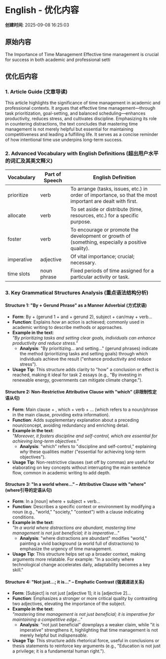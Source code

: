 # English - 优化内容

**创建时间**: 2025-09-08 16:25:03

## 原始内容

The Importance of Time Management
Effective time management is crucial for success in both academic and professional setti


## 优化后内容

### 1. Article Guide (文章导读)  
This article highlights the significance of time management in academic and professional contexts. It argues that effective time management—through task prioritization, goal-setting, and balanced scheduling—enhances productivity, reduces stress, and cultivates discipline. Emphasizing its role in countering distractions, the text concludes that mastering time management is not merely helpful but essential for maintaining competitiveness and leading a fulfilling life. It serves as a concise reminder of how intentional time use underpins long-term success.  


### 2. Advanced Vocabulary with English Definitions (超出用户水平的词汇及其英文释义)  

| Vocabulary       | Part of Speech | English Definition                                                                 |  
|------------------|----------------|-------------------------------------------------------------------------------------|  
| prioritize       | verb           | To arrange (tasks, issues, etc.) in order of importance, so that the most important are dealt with first. |  
| allocate         | verb           | To set aside or distribute (time, resources, etc.) for a specific purpose.          |  
| foster           | verb           | To encourage or promote the development or growth of (something, especially a positive quality). |  
| imperative       | adjective      | Of vital importance; crucial; necessary.                                           |  
| time slots       | noun phrase    | Fixed periods of time assigned for a particular activity or task.                  |  


### 3. Key Grammatical Structures Analysis (重点语法结构分析)  


#### **Structure 1: "By + Gerund Phrase" as a Manner Adverbial (方式状语)**  
- **Form**: By + (gerund 1 + and + gerund 2), subject + can/may + verb...  
- **Function**: Explains *how* an action is achieved; commonly used in academic writing to describe methods or approaches.  
- **Example in the text**:  
  *"By prioritizing tasks and setting clear goals, individuals can enhance productivity and reduce stress."*  
  - **Analysis**: "By prioritizing... and setting..." (gerund phrases) indicate the method (prioritizing tasks and setting goals) through which individuals achieve the result ("enhance productivity and reduce stress").  
- **Usage Tip**: This structure adds clarity to "how" a conclusion or effect is reached, making it ideal for task 2 essays (e.g., "By investing in renewable energy, governments can mitigate climate change.").  


#### **Structure 2: Non-Restrictive Attributive Clause with "which" (非限制性定语从句)**  
- **Form**: Main clause + , which + verb + ... (which refers to a noun/phrase in the main clause, providing extra information).  
- **Function**: Adds supplementary explanation about a preceding noun/concept, avoiding redundancy and enriching detail.  
- **Example in the text**:  
  *"Moreover, it fosters discipline and self-control, which are essential for achieving long-term objectives."*  
  - **Analysis**: "which" refers to "discipline and self-control," explaining *why* these qualities matter ("essential for achieving long-term objectives").  
- **Usage Tip**: Non-restrictive clauses (set off by commas) are useful for elaborating on key concepts without interrupting the main sentence flow, common in academic writing to add depth.  


#### **Structure 3: "In a world where..." – Attributive Clause with "where" (where引导的定语从句)**  
- **Form**: In a [noun] where + subject + verb...  
- **Function**: Describes a specific context or environment by modifying a noun (e.g., "world," "society," "context") with a clause indicating conditions.  
- **Example in the text**:  
  *"In a world where distractions are abundant, mastering time management is not just beneficial; it is imperative..."*  
  - **Analysis**: "where distractions are abundant" modifies "world," painting a vivid background (a world full of distractions) to emphasize the urgency of time management.  
- **Usage Tip**: This structure helps set up a broader context, making arguments more relatable. For example: "In a society where technological change accelerates daily, adaptability becomes a key skill."  


#### **Structure 4: "Not just...; it is..." – Emphatic Contrast (强调递进关系)**  
- **Form**: [Subject] is not just [adjective 1]; it is [adjective 2]...  
- **Function**: Emphasizes a stronger or more critical quality by contrasting two adjectives, elevating the importance of the subject.  
- **Example in the text**:  
  *"mastering time management is not just beneficial; it is imperative for maintaining a competitive edge..."*  
  - **Analysis**: "not just beneficial" downplays a weaker claim, while "it is imperative" strengthens it, highlighting that time management is not merely helpful but *indispensable*.  
- **Usage Tip**: This structure adds rhetorical force, useful in conclusions or thesis statements to reinforce key arguments (e.g., "Education is not just a privilege; it is a fundamental human right.").
